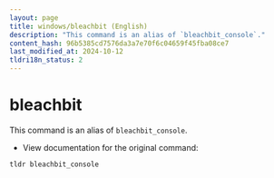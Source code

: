 ```yaml
---
layout: page
title: windows/bleachbit (English)
description: "This command is an alias of `bleachbit_console`."
content_hash: 96b5385cd7576da3a7e70f6c04659f45fba08ce7
last_modified_at: 2024-10-12
tldri18n_status: 2
---
```

# bleachbit

This command is an alias of `bleachbit_console`.

- View documentation for the original command:

`tldr bleachbit_console`

